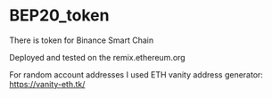 # BEP20_token
There is token for Binance Smart Chain

Deployed and tested on the remix.ethereum.org

For random account addresses I used ETH vanity address generator: https://vanity-eth.tk/
